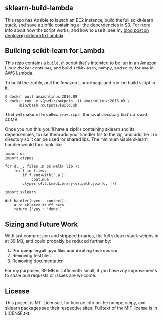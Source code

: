 ## sklearn-build-lambda

This repo has Ansible to launch an EC2 instance, build the full scikit-learn
stack, and save a zipfile containing all the dependencies in S3. For more info
about how the script works, and how to use it, see my [blog post on deploying
sklearn to Lambda](https://serverlesscode.com/post/deploy-scikitlearn-on-lamba/)

## Building scikit-learn for Lambda

This repo contains a `build.sh` script that's intended to be run in an Amazon
Linux docker container, and build scikit-learn, numpy, and scipy for use in AWS
Lambda.

To build the zipfile, pull the Amazon Linux image and run the build script in
it.
```
$ docker pull amazonlinux:2016.09
$ docker run -v $(pwd):/outputs -it amazonlinux:2016.09 \
      /bin/bash /outputs/build.sh
```

That will make a file called `venv.zip` in the local directory that's around
40MB.

Once you run this, you'll have a zipfile containing sklearn and its
dependencies, to use them add your handler file to the zip, and add the `lib`
directory so it can be used for shared libs. The minimum viable sklearn handler
would thus look like:

```
import os
import ctypes

for d, _, files in os.walk('lib'):
    for f in files:
        if f.endswith('.a'):
            continue
        ctypes.cdll.LoadLibrary(os.path.join(d, f))

import sklearn

def handler(event, context):
    # do sklearn stuff here
    return {'yay': 'done'}

```


## Sizing and Future Work

With just compression and stripped binaries, the full sklearn stack weighs in
at 39 MB, and could probably be reduced further by:

1. Pre-compiling all .pyc files and deleting their source
1. Removing test files
1. Removing documentation

For my purposes, 39 MB is sufficiently small, if you have any improvements to
share pull requests or issues are welcome.

## License

This project is MIT Licensed, for license info on the numpy, scipy, and sklearn
packages see their respective sites. Full text of the MIT license is in
LICENSE.txt.
